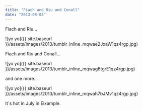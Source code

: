 ```yaml
---
title: "Fiach and Riu and Conall"
date: "2013-08-03"
---
```


Fiach and Riu…

![yo yo]({{ site.baseurl }}/assets/images/2013/tumblr_inline_mqwae2JxaW1qz4rgp.jpg)

Fiach and Riu and Conall…

![yo yo]({{ site.baseurl }}/assets/images/2013/tumblr_inline_mqwag6tgrE1qz4rgp.jpg)

and one more…

![yo yo]({{ site.baseurl }}/assets/images/2013/tumblr_inline_mqwah7bJMv1qz4rgp.jpg)

It´s hot in July in Eixample.
